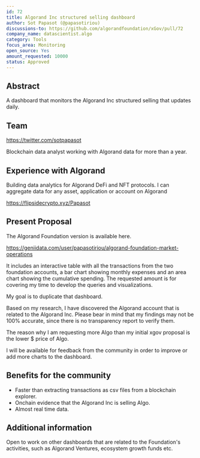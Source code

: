 ```yaml
---
id: 72
title: Algorand Inc structured selling dashboard
author: Sot Papasot (@papasotiriou)
discussions-to: https://github.com/algorandfoundation/xGov/pull/72
company_name: datascientist.algo
category: Tools
focus_area: Monitoring
open_source: Yes
amount_requested: 10000
status: Approved
---
```


## Abstract
A dashboard that monitors the Algorand Inc structured selling that updates daily. 

## Team
https://twitter.com/sotpapasot

Blockchain data analyst working with Algorand data for more than a year. 

## Experience with Algorand
Building data analytics for Algorand DeFi and NFT protocols. I can aggregate data for any asset, application or account on Algorand

https://flipsidecrypto.xyz/Papasot

## Present Proposal
The Algorand Foundation version is available here. 

https://geniidata.com/user/papasotiriou/algorand-foundation-market-operations

It includes an interactive table with all the transactions from the two foundation accounts, a bar chart showing monthly expenses and an area chart showing the cumulative spending.
The requested amount is for covering my time to develop the queries and visualizations. 

My goal is to duplicate that dashboard. 

Based on my research, I have discovered the Algorand account that is related to the Algorand Inc. 
Please bear in mind that my findings may not be 100% accurate, since there is no transparency report to verify them. 

The reason why I am requesting more Algo than my initial xgov proposal is the lower $ price of Algo. 

I will be available for feedback from the community in order to improve or add more charts to the dashboard. 

## Benefits for the community
- Faster than extracting transactions as csv files from a blockchain explorer. 
- Onchain evidence that the Algorand Inc is selling Algo. 
- Almost real time data.

## Additional information
Open to work on other dashboards that are related to the Foundation's activities, such as Algorand Ventures, ecosystem growth funds etc. 
